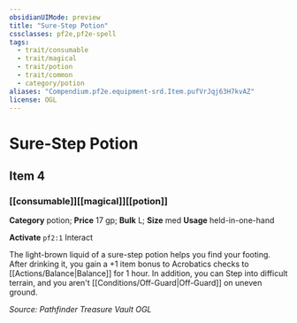 ```yaml
---
obsidianUIMode: preview
title: "Sure-Step Potion"
cssclasses: pf2e,pf2e-spell
tags:
  - trait/consumable
  - trait/magical
  - trait/potion
  - trait/common
  - category/potion
aliases: "Compendium.pf2e.equipment-srd.Item.pufVrJqj63H7kvAZ"
license: OGL
---
```

# Sure-Step Potion
## Item 4
### [[consumable]][[magical]][[potion]]

**Category** potion; 
**Price** 17 gp; 
**Bulk** L; **Size** med
**Usage** held-in-one-hand

**Activate** `pf2:1` Interact

The light-brown liquid of a sure-step potion helps you find your footing. After drinking it, you gain a +1 item bonus to Acrobatics checks to [[Actions/Balance|Balance]] for 1 hour. In addition, you can Step into difficult terrain, and you aren't [[Conditions/Off-Guard|Off-Guard]] on uneven ground.

*Source: Pathfinder Treasure Vault*
*OGL*